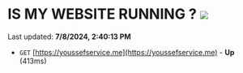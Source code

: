 # IS MY WEBSITE RUNNING ? [![](https://img.shields.io/static/v1?label=Sponsor&message=%E2%9D%A4&logo=GitHub&color=%23fe8e86)](https://github.com/sponsors/Youssef-Lehmam)

Last updated: **7/8/2024, 2:40:13 PM**

- `GET` [https://youssefservice.me](https://youssefservice.me) - **Up** (413ms)
